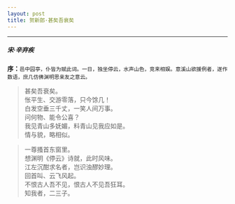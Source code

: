 ```yaml
---
layout: post
title: 贺新郎·甚矣吾衰矣
---
```

-----
#####  宋·辛弃疾
**序：**`邑中园亭，仆皆为赋此词。一日，独坐停云，水声山色，竞来相娱。意溪山欲援例者，遂作数语，庶几仿佛渊明思亲友之意云。`

> 甚矣吾衰矣。  
> 怅平生、交游零落，只今馀几！  
> 白发空垂三千丈，一笑人间万事。  
> 问何物、能令公喜？  
> 我见青山多妩媚，料青山见我应如是。  
> 情与貌，略相似。

>  一尊搔首东窗里。  
> 想渊明《停云》诗就，此时风味。  
> 江左沉酣求名者，岂识浊醪妙理。  
> 回首叫、云飞风起。  
> 不恨古人吾不见，恨古人不见吾狂耳。  
> 知我者，二三子。

